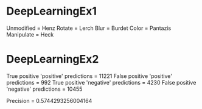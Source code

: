 # DeepLearningEx1

Unmodified = Henz
Rotate = Lerch
Blur = Burdet
Color = Pantazis
Manipulate = Heck

# DeepLearningEx2
True positive 'positive' predictions = 11221
False positive 'positive' predictions = 992
True positive 'negative' predictions = 4230
False positive 'negative' predictions = 10455

Precision = 0.5744293256004164
